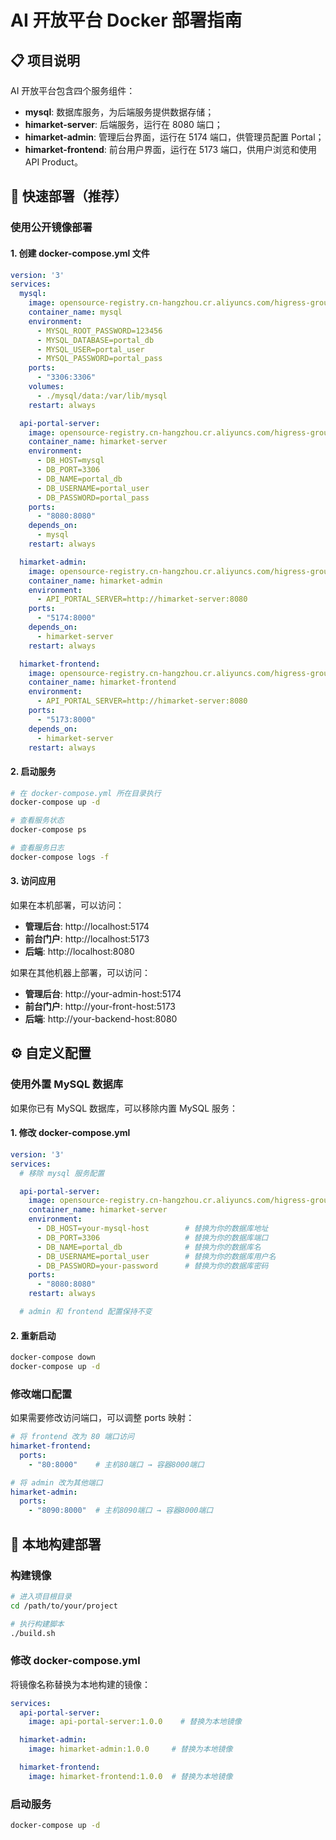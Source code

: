 # AI 开放平台 Docker 部署指南

## 📋 项目说明

AI 开放平台包含四个服务组件：
- **mysql**: 数据库服务，为后端服务提供数据存储；
- **himarket-server**: 后端服务，运行在 8080 端口；
- **himarket-admin**: 管理后台界面，运行在 5174 端口，供管理员配置 Portal；
- **himarket-frontend**: 前台用户界面，运行在 5173 端口，供用户浏览和使用 API Product。

## 🚀 快速部署（推荐）

### 使用公开镜像部署

#### 1. 创建 docker-compose.yml 文件

```yaml
version: '3'
services:
  mysql:
    image: opensource-registry.cn-hangzhou.cr.aliyuncs.com/higress-group/mysql:1.0.0
    container_name: mysql
    environment:
      - MYSQL_ROOT_PASSWORD=123456
      - MYSQL_DATABASE=portal_db
      - MYSQL_USER=portal_user
      - MYSQL_PASSWORD=portal_pass
    ports:
      - "3306:3306"
    volumes:
      - ./mysql/data:/var/lib/mysql
    restart: always

  api-portal-server:
    image: opensource-registry.cn-hangzhou.cr.aliyuncs.com/higress-group/api-portal-server:1.0.0
    container_name: himarket-server
    environment:
      - DB_HOST=mysql
      - DB_PORT=3306
      - DB_NAME=portal_db
      - DB_USERNAME=portal_user
      - DB_PASSWORD=portal_pass
    ports:
      - "8080:8080"
    depends_on:
      - mysql
    restart: always

  himarket-admin:
    image: opensource-registry.cn-hangzhou.cr.aliyuncs.com/higress-group/himarket-admin:1.0.0
    container_name: himarket-admin
    environment:
      - API_PORTAL_SERVER=http://himarket-server:8080
    ports:
      - "5174:8000"
    depends_on:
      - himarket-server
    restart: always

  himarket-frontend:
    image: opensource-registry.cn-hangzhou.cr.aliyuncs.com/higress-group/himarket-frontend:1.0.0
    container_name: himarket-frontend
    environment:
      - API_PORTAL_SERVER=http://himarket-server:8080
    ports:
      - "5173:8000"
    depends_on:
      - himarket-server
    restart: always
```

#### 2. 启动服务

```bash
# 在 docker-compose.yml 所在目录执行
docker-compose up -d

# 查看服务状态
docker-compose ps

# 查看服务日志
docker-compose logs -f
```

#### 3. 访问应用

如果在本机部署，可以访问：
- **管理后台**: http://localhost:5174
- **前台门户**: http://localhost:5173
- **后端**: http://localhost:8080

如果在其他机器上部署，可以访问：
- **管理后台**: http://your-admin-host:5174
- **前台门户**: http://your-front-host:5173
- **后端**: http://your-backend-host:8080

## ⚙️ 自定义配置

### 使用外置 MySQL 数据库

如果你已有 MySQL 数据库，可以移除内置 MySQL 服务：

#### 1. 修改 docker-compose.yml

```yaml
version: '3'
services:
  # 移除 mysql 服务配置

  api-portal-server:
    image: opensource-registry.cn-hangzhou.cr.aliyuncs.com/higress-group/api-portal-server:1.0.0
    container_name: himarket-server
    environment:
      - DB_HOST=your-mysql-host        # 替换为你的数据库地址
      - DB_PORT=3306                   # 替换为你的数据库端口
      - DB_NAME=portal_db              # 替换为你的数据库名
      - DB_USERNAME=portal_user        # 替换为你的数据库用户名
      - DB_PASSWORD=your-password      # 替换为你的数据库密码
    ports:
      - "8080:8080"
    restart: always

  # admin 和 frontend 配置保持不变
```

#### 2. 重新启动

```bash
docker-compose down
docker-compose up -d
```

### 修改端口配置

如果需要修改访问端口，可以调整 ports 映射：

```yaml
# 将 frontend 改为 80 端口访问
himarket-frontend:
  ports:
    - "80:8000"    # 主机80端口 → 容器8000端口

# 将 admin 改为其他端口
himarket-admin:
  ports:
    - "8090:8000"  # 主机8090端口 → 容器8000端口
```

## 🔨 本地构建部署

### 构建镜像

```bash
# 进入项目根目录
cd /path/to/your/project

# 执行构建脚本
./build.sh
```

### 修改 docker-compose.yml

将镜像名称替换为本地构建的镜像：

```yaml
services:
  api-portal-server:
    image: api-portal-server:1.0.0    # 替换为本地镜像

  himarket-admin:
    image: himarket-admin:1.0.0     # 替换为本地镜像

  himarket-frontend:
    image: himarket-frontend:1.0.0  # 替换为本地镜像
```

### 启动服务

```bash
docker-compose up -d
```